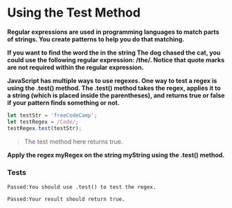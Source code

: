 # Using the Test Method

**Regular expressions are used in programming languages to match parts of strings. You create patterns to help you do that matching.**

**If you want to find the word the in the string The dog chased the cat, you could use the following regular expression: /the/. Notice that quote marks are not required within the regular expression.**

**JavaScript has multiple ways to use regexes. One way to test a regex is using the .test() method. The .test() method takes the regex, applies it to a string (which is placed inside the parentheses), and returns true or false if your pattern finds something or not.**

```js
let testStr = 'freeCodeCamp';
let testRegex = /Code/;
testRegex.test(testStr);
```

> The test method here returns true.

**Apply the regex myRegex on the string myString using the .test() method.**

### Tests

`Passed:You should use .test() to test the regex.`

`Passed:Your result should return true.`
